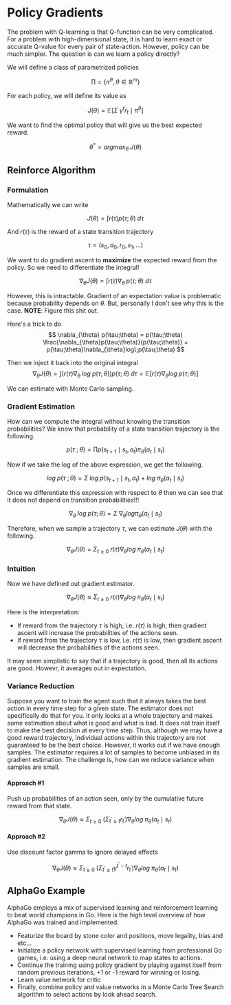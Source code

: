 
# Policy Gradients
The problem with Q-learning is that Q-function can be very complicated. For a problem with high-dimensional state, it is hard to learn exact or accurate Q-value for every pair of state-action. However, policy can be much simpler. The question is can we learn a policy directly?


We will define a class of parametrized policies

$$
\prod = \left\{ \pi^{\theta}, \theta \in \mathbb{R}^{m} \right\}
$$

For each policy, we will define its value as

$$
J(\theta) = \mathbb{E} \left[ \Sigma \; \gamma^{t} r_{t} \mid \pi^{\theta} \right]
$$

We want to find the optimal policy that will give us the best expected reward.

$$
\theta^{*} = argmax_{\theta} \; J(\theta)
$$



## Reinforce Algorithm
### Formulation
Mathematically we can write

$$
J(\theta) = \int r(\tau)p(\tau;\theta)\; d\tau
$$ 

And $r(\tau)$ is the reward of a state transition trajectory

$$
\tau = (s_{0}, a_{0}, r_{0}, s_{1}, ...)
$$

We want to do gradient ascent to **maximize** the expected reward from the policy. So we need to differentiate the integral!

$$
\nabla_{\theta} J(\theta) = \int r(\tau) \nabla_{\theta}\; p(\tau;\theta)\; d\tau
$$

However, this is intractable. Gradient of an expectation value is problematic because probability depends on $\theta$. But, personally I don't see why this is the case. **NOTE**: Figure this shit out.

Here's a trick to do
$$
\nabla_{\theta} p(\tau;\theta) = p(\tau;\theta) \frac{\nabla_{\theta}p(\tau;\theta)}{p(\tau;\theta)} =
p(\tau;\theta)\nabla_{\theta}log\;p(\tau;\theta)
$$

Then we inject it back into the original integral
$$
\nabla_{\theta} J(\theta) = \int \left(r(\tau) \nabla_{\theta}\; log\; p(\tau;\theta)\right)p(\tau;\theta)\;d\tau
= \mathbb{E}\left[ r(\tau) \nabla_{\theta} log \; p (\tau;\theta) \right]
$$

We can estimate with Monte Carlo sampling.

### Gradient Estimation
How can we compute the integral without knowing the transition probabilities? We know that probability of a state transition trajectory is the following.

$$
p(\tau\;;\theta) = \prod p(s_{t + 1} \mid s_{t}, a_{t}) \pi_{\theta}(a_{t} \mid s_{t})
$$

Now if we take the log of the above expression, we get the following.

$$
log\; p(\tau\;;\theta) = \Sigma\; log\; p(s_{t + 1} \mid s_{t}, a_{t}) + log\; \pi_{\theta}(a_{t} \mid s_{t})
$$

Once we differentiate this expression with respect to $\theta$ then we can see that it does not depend on transition probabilities!!!

$$
\nabla_{\theta}\; log\; p(\tau;\theta) = \Sigma\;\nabla_{\theta} log \pi_{\theta}(a_{t} \mid s_{t})
$$

Therefore, when we sample a trajectory $\tau$, we can estimate $J(\theta)$ with the following.

$$
\nabla_{\theta} J(\theta) = \Sigma_{t \geq 0} \; r(\tau) \nabla_{\theta} log\; \pi_{\theta}(a_{t} \mid s_{t})
$$

### Intuition
Now we have defined out gradient estimator.

$$
\nabla_{\theta} J(\theta) \approx \Sigma_{t \geq 0} \; r(\tau) \nabla_{\theta} log\; \pi_{\theta}(a_{t} \mid s_{t})
$$

Here is the interpretation:
* If reward from the trajectory $\tau$ is high, i.e. $r(\tau)$ is high, then gradient ascent will increase the probabilities of the actions seen.
* If reward from the  trajectory $\tau$ is low, i.e. $r(\tau)$ is low, then gradient ascent will decrease the probabilities of the actions seen.

It may seem simplistic to say that if a trajectory is good, then all its actions are good. Howevr, it averages out in expectation.

### Variance Reduction
Suppose you want to train the agent such that it always takes the best action in every time step for a given state. The estimator does not specifically do that for you. It only looks at a whole trajectory and makes some estimation about what is good and what is bad. It does not train itself to make the best decision at every time step. Thus, although we may have a good reward trajectory, individual actions within this trajectory are not guaranteed to be the best choice. However, it works out if we have enough samples. The estimator requires a lot of samples to become unbiased in its gradient estimation. The challenge is, how can we reduce variance when samples are small.

#### Approach #1
Push up probabilities of an action seen, only by the cumulative future reward from that state.

$$
\nabla_{\theta}J(\theta) \approx \Sigma_{t \geq 0} \; \left( \Sigma_{t^{\prime} \geq t} r_{t^{\prime}} \right) \nabla_{\theta} log\; \pi_{\theta} (a_{t} \mid s_{t})
$$

#### Approach #2
Use discount factor gamma to ignore delayed effects

$$
\nabla_{\theta}J(\theta) \approx \Sigma_{t \geq 0} \; \left( \Sigma_{t^{\prime} \geq t} \gamma^{t^{\prime} - t} r_{t^{\prime}} \right) \nabla_{\theta} log\; \pi_{\theta} (a_{t} \mid s_{t})$$

## AlphaGo Example
AlphaGo employs a mix of supervised learning and reinforcement learning to beat world champions in Go. Here is the high level overview of how AlphaGo was trained and implemented.

* Featurize the board by stone color and positions, move legality, bias and etc...
* Initialize a policy network with supervised learning from professional Go games, i.e. using a deep neural network to map states to actions. 
* Continue the training using policy gradient by playing against itself from random previous iterations, +1 or -1 reward for winning or losing.
* Learn value network for critic
* Finally, combine policy and value networks in a Monte Carlo Tree Search algorithm to select actions by look ahead search.


```python

```
